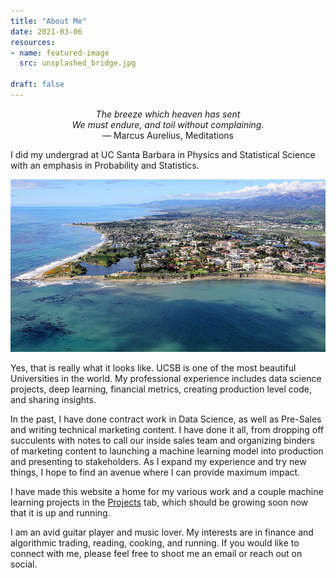 ```yaml
---
title: "About Me"
date: 2021-03-06
resources: 
- name: featured-image
  src: unsplashed_bridge.jpg

draft: false
---
```


<p align="center"><i>The breeze which heaven has sent<br>We must endure, and toil without complaining.</i><br> ― Marcus Aurelius, Meditations</p>

I did my undergrad at UC Santa Barbara in Physics and Statistical Science with an emphasis in Probability and Statistics. 

![An aerial view of the UCSB campus.](ucsb.jpg)

Yes, that is really what it looks like. UCSB is one of the most beautiful Universities in the world. My professional experience includes data science projects, deep learning, financial metrics, creating production level code, and sharing insights.

In the past, I have done contract work in Data Science, as well as Pre-Sales and writing technical marketing content. I have done it all, from dropping off succulents with notes to call our inside sales team and organizing binders of marketing content to launching a machine learning model into production and presenting to stakeholders. As I expand my experience and try new things, I hope to find an avenue where I can provide maximum impact.

I have made this website a home for my various work and a couple machine learning projects in the [Projects](/categories/projects/) tab, which should be growing soon now that it is up and running. 

I am an avid guitar player and music lover. My interests are in finance and algorithmic trading, reading, cooking, and running. If you would like to connect with me, please feel free to shoot me an email or reach out on social.
